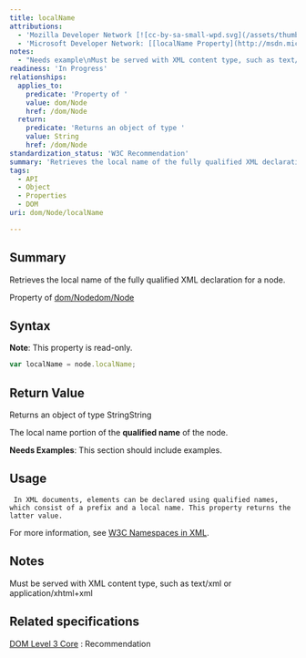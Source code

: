 ```yaml
---
title: localName
attributions:
  - 'Mozilla Developer Network [![cc-by-sa-small-wpd.svg](/assets/thumb/8/8c/cc-by-sa-small-wpd.svg/120px-cc-by-sa-small-wpd.svg.png)](http://creativecommons.org/licenses/by-sa/3.0/us/): [[Node.localName](https://developer.mozilla.org/en-US/docs/Web/API/Node.localName) Article]'
  - 'Microsoft Developer Network: [[localName Property](http://msdn.microsoft.com/en-us/library/ie/ff974770(v=vs.85).aspx) Article]'
notes:
  - "Needs example\nMust be served with XML content type, such as text/xml or application/xhtml+xml"
readiness: 'In Progress'
relationships:
  applies_to:
    predicate: 'Property of '
    value: dom/Node
    href: /dom/Node
  return:
    predicate: 'Returns an object of type '
    value: String
    href: /dom/Node
standardization_status: 'W3C Recommendation'
summary: 'Retrieves the local name of the fully qualified XML declaration for a node.'
tags:
  - API
  - Object
  - Properties
  - DOM
uri: dom/Node/localName

---
```

## Summary

Retrieves the local name of the fully qualified XML declaration for a node.

Property of [dom/Node](/dom/Node)[dom/Node](/dom/Node)

## Syntax

**Note**: This property is read-only.

``` js
var localName = node.localName;
```

## Return Value

Returns an object of type StringString

The local name portion of the **qualified name** of the node.

**Needs Examples**: This section should include examples.

## Usage

     In XML documents, elements can be declared using qualified names, which consist of a prefix and a local name. This property returns the latter value.

For more information, see [W3C Namespaces in XML](http://go.microsoft.com/fwlink/p/?linkid=203781).

## Notes

Must be served with XML content type, such as text/xml or application/xhtml+xml

## Related specifications

[DOM Level 3 Core](http://www.w3.org/TR/DOM-Level-3-Core/)
:   Recommendation
